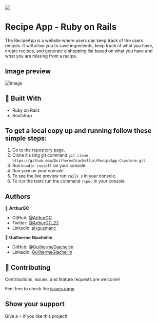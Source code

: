 ![](https://img.shields.io/badge/Microverse-blueviolet)
# Recipe App - Ruby on Rails

The RecipeApp is a website where users can keep track of the users recipes. It will allow you to save ingredients, keep track of what you have, create recipes, and generate a shopping list based on what you have and what you are missing from a recipe.

## Image preview

![image](https://user-images.githubusercontent.com/81584449/143597141-6965c51d-8ba8-4f0f-9174-8df1326b9384.png)

## :hammer: Built With

- Ruby on Rails
- Bootstrap

## To get a local copy up and running follow these simple steps:

1. Go to the [repository page](https://github.com/GuilhermeGiachellin/RecipeApp-Capstone).
2. Clone it using git command `git clone https://github.com/GuilhermeGiachellin/RecipeApp-Capstone.git`.
3. Run `bundle install` on your console.
4. Run `yarn` on your console.
5. To see the live preview run `rails s` in your console.
6. To run the tests run the command `rspec` in your console.

## Authors

👤 **ArthurGC**

- GitHub: [@ArthurGC](https://github.com/ArthurGC)
- Twitter: [@ArthurGC_22](https://twitter.com/ArthurGC_22)
- LinkedIn: [alxguzmanc](https://www.linkedin.com/in/alxguzmanc/)

👤 **Guilherme Giachellin**

- GitHub: [@GuilhermeGiachellin](https://github.com/GuilhermeGiachellin)
- LinkedIn: [GuilhermeGiachellin](https://www.linkedin.com/in/guilherme-giachellin-2599771b9/)

## 🤝 Contributing

Contributions, issues, and feature requests are welcome!

Feel free to check the [issues page](https://github.com/GuilhermeGiachellin/RecipeApp-Capstone/issues).

## Show your support

Give a ⭐️ if you like this project!
